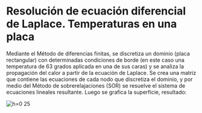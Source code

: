 # Resolución de ecuación diferencial de Laplace. Temperaturas en una placa

Mediante el Método de diferencias finitas, se discretiza un dominio (placa rectangular) con determinadas condiciones de borde (en este caso una temperatura de 63 grados aplicada en una de sus caras) y se analiza la propagación del calor a partir de la ecuación de Laplace. Se crea una matriz que contiene las ecuaciones de cada nodo que discretiza el dominio, y por medio del Método de sobrerelajaciones (SOR) se resuelve el sistema de ecuaciones lineales resultante. Luego se grafica la superficie, resultado:

![h=0 25](https://user-images.githubusercontent.com/72233852/130297976-6355c5ce-0af2-4875-a791-7f3ffe0bc8a4.jpg)


